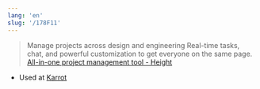 ```yaml
---
lang: 'en'
slug: '/178F11'
---
```


> Manage projects across design and engineering Real-time tasks, chat, and powerful customization to get everyone on the same page. [All-in-one project management tool - Height](https://height.app/)

- Used at [Karrot](./../.././docs/pages/Karrot.md)

<head>
  <html lang="en-US"/>
</head>
